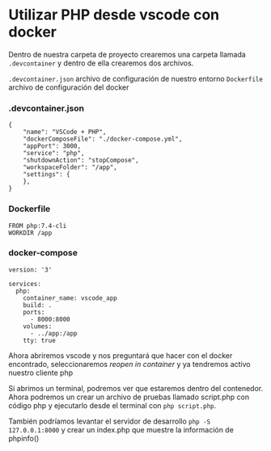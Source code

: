 # Utilizar PHP desde vscode con docker

Dentro de nuestra carpeta de proyecto crearemos una carpeta llamada `.devcontainer` y dentro de ella crearemos dos archivos.

`.devcontainer.json` archivo de configuración de nuestro entorno
`Dockerfile`         archivo de configuración del docker

### .devcontainer.json
```
{
    "name": "VSCode + PHP",
    "dockerComposeFile": "./docker-compose.yml",
    "appPort": 3000,
    "service": "php",
    "shutdownAction": "stopCompose",
    "workspaceFolder": "/app",
    "settings": {
    },
}
```

### Dockerfile
```
FROM php:7.4-cli
WORKDIR /app
```

### docker-compose
```
version: '3'

services: 
  php:
    container_name: vscode_app
    build: .
    ports: 
      - 8000:8000
    volumes: 
      - ../app:/app
    tty: true
```

Ahora abriremos vscode y nos preguntará que hacer con el docker encontrado, seleccionaremos _reopen in container_ y ya tendremos activo nuestro cliente php

Si abrimos un terminal, podremos ver que estaremos dentro del contenedor. Ahora podremos un crear un archivo de pruebas llamado script.php con código php y ejecutarlo desde el terminal con `php script.php`.

También podríamos levantar el servidor de desarrollo `php -S 127.0.0.1:8000` y crear un index.php que muestre la información de phpinfo()
